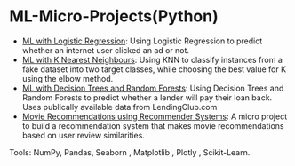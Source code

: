 # ML-Micro-Projects(__Python__)
- [ML with Logistic Regression](): Using Logistic Regression to predict whether an internet user clicked an ad or not.
- [ML with K Nearest Neighbours](): Using KNN to classify instances from a fake dataset into two target classes, while choosing the best value for K using the elbow method.
- [ML with Decision Trees and Random Forests](): Using Decision Trees and Random Forests to predict whether a lender will pay their loan back. Uses publically available data from LendingClub.com
- [Movie Recommendations using Recommender Systems](): A micro project to build a recommendation system that makes movie recommendations based on user review similarities.


Tools: NumPy, Pandas, Seaborn , Matplotlib , Plotly , Scikit-Learn.
